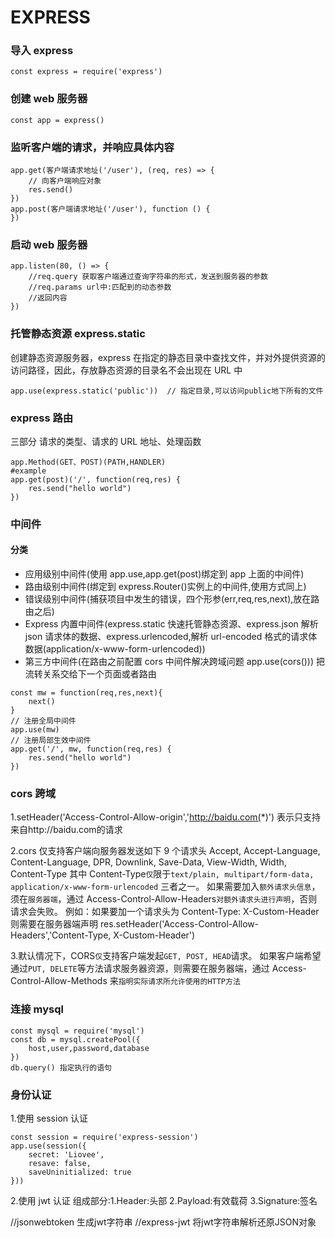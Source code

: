 # EXPRESS

### 导入 express

```
const express = require('express')
```

### 创建 web 服务器

```
const app = express()
```

### 监听客户端的请求，并响应具体内容

```
app.get(客户端请求地址('/user'), (req, res) => {
    // 向客户端响应对象
    res.send()
})
app.post(客户端请求地址('/user'), function () {
})

```

### 启动 web 服务器

```
app.listen(80, () => {
    //req.query 获取客户端通过查询字符串的形式，发送到服务器的参数
    //req.params url中:匹配到的动态参数
    //返回内容
})
```

### 托管静态资源 express.static

创建静态资源服务器，express 在指定的静态目录中查找文件，并对外提供资源的访问路径，因此，存放静态资源的目录名不会出现在 URL 中

```
app.use(express.static('public'))  // 指定目录,可以访问public地下所有的文件
```

### express 路由

三部分 请求的类型、请求的 URL 地址、处理函数

```
app.Method(GET、POST)(PATH,HANDLER)
#example
app.get(post)('/', function(req,res) {
    res.send("hello world")
})
```

### 中间件

#### 分类

- 应用级别中间件(使用 app.use,app.get(post)绑定到 app 上面的中间件)
- 路由级别中间件(绑定到 express.Router()实例上的中间件,使用方式同上)
- 错误级别中间件(捕获项目中发生的错误，四个形参(err,req,res,next),放在路由之后)
- Express 内置中间件(express.static 快速托管静态资源、express.json 解析 json 请求体的数据、express.urlencoded,解析 url-encoded 格式的请求体数据(application/x-www-form-urlencoded))
- 第三方中间件(在路由之前配置 cors 中间件解决跨域问题 app.use(cors()))
  把流转关系交给下一个页面或者路由

```
const mw = function(req,res,next){
    next()
}
// 注册全局中间件
app.use(mw)
// 注册局部生效中间件
app.get('/', mw, function(req,res) {
    res.send("hello world")
})
```

### cors 跨域

1.setHeader('Access-Control-Allow-origin','http://baidu.com(*)')
表示只支持来自http://baidu.com的请求

2.cors 仅支持客户端向服务器发送如下 9 个请求头
Accept, Accept-Language, Content-Language, DPR, Downlink, Save-Data, View-Width, Width, Content-Type
其中 Content-Type`仅`限于`text/plain, multipart/form-data, application/x-www-form-urlencoded` 三者之一。
如果需要加入`额外请求头信息`，须在`服务器端`，通过 Access-Control-Allow-Headers`对额外请求头进行声明`，否则请求会失败。
例如：如果要加一个请求头为 Content-Type: X-Custom-Header 则需要在服务器端声明
res.setHeader('Access-Control-Allow-Headers','Content-Type, X-Custom-Header')

3.默认情况下，CORS`仅`支持客户端发起`GET, POST, HEAD`请求。
如果客户端希望通过`PUT, DELETE`等方法请求服务器资源，则需要在服务器端，通过 Access-Control-Allow-Methods 来`指明实际请求所允许使用的HTTP方法`

### 连接 mysql

```
const mysql = require('mysql')
const db = mysql.createPool({
    host,user,password,database
})
db.query() 指定执行的语句
```

### 身份认证

1.使用 session 认证

```
const session = require('express-session')
app.use(session({
    secret: 'Liovee',
    resave: false,
    saveUninitialized: true
}))
```

2.使用 jwt 认证
组成部分:1.Header:头部 2.Payload:有效载荷 3.Signature:签名

//jsonwebtoken 生成jwt字符串
//express-jwt 将jwt字符串解析还原JSON对象